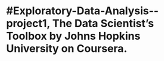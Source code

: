 # #Exploratory-Data-Analysis--project1, The Data Scientist’s Toolbox by Johns Hopkins University on Coursera.
